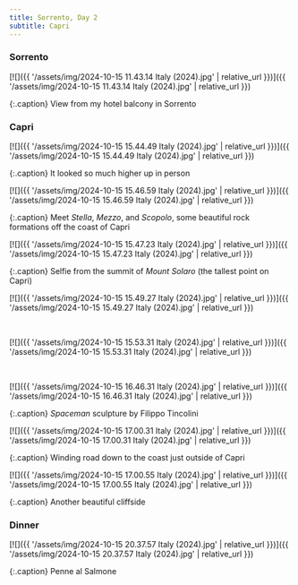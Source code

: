 ```yaml
---
title: Sorrento, Day 2
subtitle: Capri
---
```


### Sorrento

[![]({{ '/assets/img/2024-10-15 11.43.14 Italy (2024).jpg' | relative_url }})]({{ '/assets/img/2024-10-15 11.43.14 Italy (2024).jpg' | relative_url }})

{:.caption}
View from my hotel balcony in Sorrento

### Capri

[![]({{ '/assets/img/2024-10-15 15.44.49 Italy (2024).jpg' | relative_url }})]({{ '/assets/img/2024-10-15 15.44.49 Italy (2024).jpg' | relative_url }})

{:.caption}
It looked so much higher up in person

[![]({{ '/assets/img/2024-10-15 15.46.59 Italy (2024).jpg' | relative_url }})]({{ '/assets/img/2024-10-15 15.46.59 Italy (2024).jpg' | relative_url }})

{:.caption}
Meet *Stella*, *Mezzo*, and *Scopolo*, some beautiful rock formations off the coast of Capri

[![]({{ '/assets/img/2024-10-15 15.47.23 Italy (2024).jpg' | relative_url }})]({{ '/assets/img/2024-10-15 15.47.23 Italy (2024).jpg' | relative_url }})

{:.caption}
Selfie from the summit of *Mount Solaro* (the tallest point on Capri)

[![]({{ '/assets/img/2024-10-15 15.49.27 Italy (2024).jpg' | relative_url }})]({{ '/assets/img/2024-10-15 15.49.27 Italy (2024).jpg' | relative_url }})

<br>

[![]({{ '/assets/img/2024-10-15 15.53.31 Italy (2024).jpg' | relative_url }})]({{ '/assets/img/2024-10-15 15.53.31 Italy (2024).jpg' | relative_url }})

<br>

[![]({{ '/assets/img/2024-10-15 16.46.31 Italy (2024).jpg' | relative_url }})]({{ '/assets/img/2024-10-15 16.46.31 Italy (2024).jpg' | relative_url }})

{:.caption}
*Spaceman* sculpture by Filippo Tincolini

[![]({{ '/assets/img/2024-10-15 17.00.31 Italy (2024).jpg' | relative_url }})]({{ '/assets/img/2024-10-15 17.00.31 Italy (2024).jpg' | relative_url }})

{:.caption}
Winding road down to the coast just outside of Capri

[![]({{ '/assets/img/2024-10-15 17.00.55 Italy (2024).jpg' | relative_url }})]({{ '/assets/img/2024-10-15 17.00.55 Italy (2024).jpg' | relative_url }})

{:.caption}
Another beautiful cliffside

### Dinner

[![]({{ '/assets/img/2024-10-15 20.37.57 Italy (2024).jpg' | relative_url }})]({{ '/assets/img/2024-10-15 20.37.57 Italy (2024).jpg' | relative_url }})

{:.caption}
Penne al Salmone